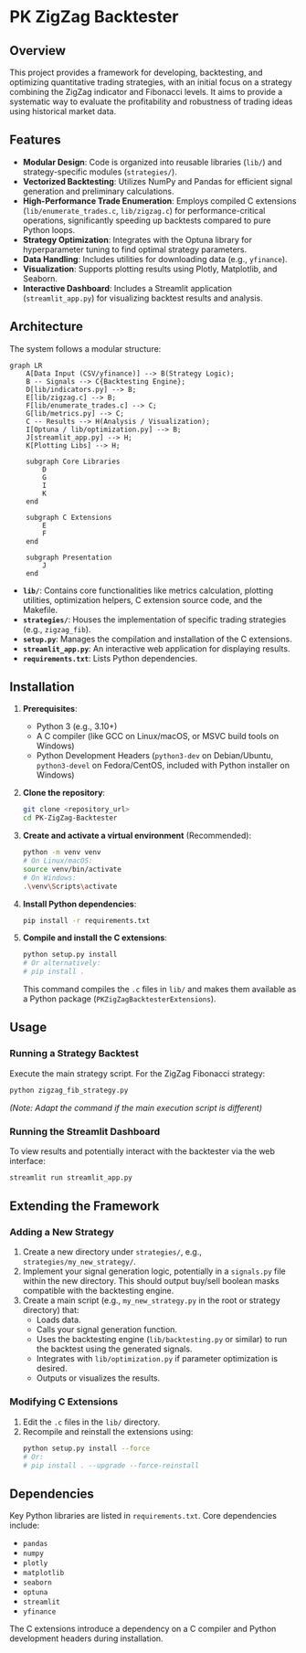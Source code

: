 # PK ZigZag Backtester

## Overview

This project provides a framework for developing, backtesting, and optimizing quantitative trading strategies, with an initial focus on a strategy combining the ZigZag indicator and Fibonacci levels. It aims to provide a systematic way to evaluate the profitability and robustness of trading ideas using historical market data.

## Features

*   **Modular Design**: Code is organized into reusable libraries (`lib/`) and strategy-specific modules (`strategies/`).
*   **Vectorized Backtesting**: Utilizes NumPy and Pandas for efficient signal generation and preliminary calculations.
*   **High-Performance Trade Enumeration**: Employs compiled C extensions (`lib/enumerate_trades.c`, `lib/zigzag.c`) for performance-critical operations, significantly speeding up backtests compared to pure Python loops.
*   **Strategy Optimization**: Integrates with the Optuna library for hyperparameter tuning to find optimal strategy parameters.
*   **Data Handling**: Includes utilities for downloading data (e.g., `yfinance`).
*   **Visualization**: Supports plotting results using Plotly, Matplotlib, and Seaborn.
*   **Interactive Dashboard**: Includes a Streamlit application (`streamlit_app.py`) for visualizing backtest results and analysis.

## Architecture

The system follows a modular structure:

```mermaid
graph LR
    A[Data Input (CSV/yfinance)] --> B(Strategy Logic);
    B -- Signals --> C{Backtesting Engine};
    D[lib/indicators.py] --> B;
    E[lib/zigzag.c] --> B;
    F[lib/enumerate_trades.c] --> C;
    G[lib/metrics.py] --> C;
    C -- Results --> H(Analysis / Visualization);
    I[Optuna / lib/optimization.py] --> B;
    J[streamlit_app.py] --> H;
    K[Plotting Libs] --> H;

    subgraph Core Libraries
        D
        G
        I
        K
    end

    subgraph C Extensions
        E
        F
    end

    subgraph Presentation
        J
    end
```

*   **`lib/`**: Contains core functionalities like metrics calculation, plotting utilities, optimization helpers, C extension source code, and the Makefile.
*   **`strategies/`**: Houses the implementation of specific trading strategies (e.g., `zigzag_fib`).
*   **`setup.py`**: Manages the compilation and installation of the C extensions.
*   **`streamlit_app.py`**: An interactive web application for displaying results.
*   **`requirements.txt`**: Lists Python dependencies.

## Installation

1.  **Prerequisites**:
    *   Python 3 (e.g., 3.10+)
    *   A C compiler (like GCC on Linux/macOS, or MSVC build tools on Windows)
    *   Python Development Headers (`python3-dev` on Debian/Ubuntu, `python3-devel` on Fedora/CentOS, included with Python installer on Windows)

2.  **Clone the repository**:
    ```bash
    git clone <repository_url>
    cd PK-ZigZag-Backtester
    ```

3.  **Create and activate a virtual environment** (Recommended):
    ```bash
    python -m venv venv
    # On Linux/macOS:
    source venv/bin/activate
    # On Windows:
    .\venv\Scripts\activate
    ```

4.  **Install Python dependencies**:
    ```bash
    pip install -r requirements.txt
    ```

5.  **Compile and install the C extensions**:
    ```bash
    python setup.py install
    # Or alternatively:
    # pip install .
    ```
    This command compiles the `.c` files in `lib/` and makes them available as a Python package (`PKZigZagBacktesterExtensions`).

## Usage

### Running a Strategy Backtest

Execute the main strategy script. For the ZigZag Fibonacci strategy:

```bash
python zigzag_fib_strategy.py
```

*(Note: Adapt the command if the main execution script is different)*

### Running the Streamlit Dashboard

To view results and potentially interact with the backtester via the web interface:

```bash
streamlit run streamlit_app.py
```

## Extending the Framework

### Adding a New Strategy

1.  Create a new directory under `strategies/`, e.g., `strategies/my_new_strategy/`.
2.  Implement your signal generation logic, potentially in a `signals.py` file within the new directory. This should output buy/sell boolean masks compatible with the backtesting engine.
3.  Create a main script (e.g., `my_new_strategy.py` in the root or strategy directory) that:
    *   Loads data.
    *   Calls your signal generation function.
    *   Uses the backtesting engine (`lib/backtesting.py` or similar) to run the backtest using the generated signals.
    *   Integrates with `lib/optimization.py` if parameter optimization is desired.
    *   Outputs or visualizes the results.

### Modifying C Extensions

1.  Edit the `.c` files in the `lib/` directory.
2.  Recompile and reinstall the extensions using:
    ```bash
    python setup.py install --force
    # Or:
    # pip install . --upgrade --force-reinstall
    ```

## Dependencies

Key Python libraries are listed in `requirements.txt`. Core dependencies include:

*   `pandas`
*   `numpy`
*   `plotly`
*   `matplotlib`
*   `seaborn`
*   `optuna`
*   `streamlit`
*   `yfinance`

The C extensions introduce a dependency on a C compiler and Python development headers during installation.